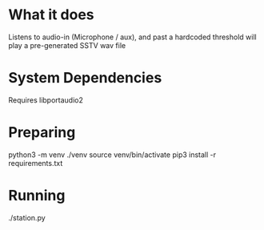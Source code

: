# What it does
Listens to audio-in (Microphone / aux), and past a hardcoded threshold will play a pre-generated SSTV wav file

# System Dependencies
Requires libportaudio2

# Preparing
python3 -m venv ./venv
source venv/bin/activate
pip3 install -r requirements.txt

# Running
./station.py
